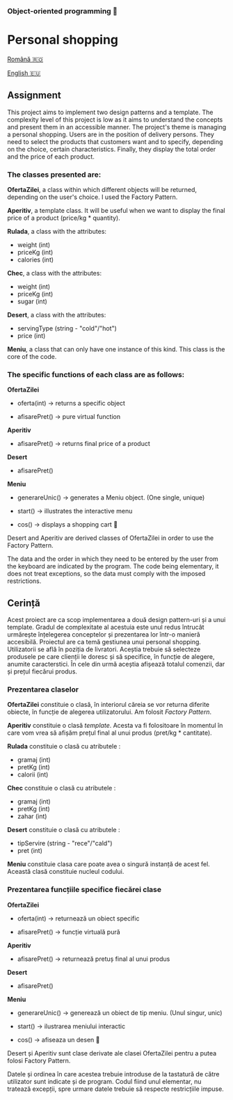 ### Object-oriented programming :compass:	
# Personal shopping

[Română :romania:](#cerință)

[English :eu:](#assignment)

## Assignment

This project aims to implement two design patterns and a template. The complexity level of this project is low as it aims to understand the concepts and present them in an accessible manner. The project's theme is managing a personal shopping. Users are in the position of delivery persons. They need to select the products that customers want and to specify, depending on the choice, certain characteristics. Finally, they display the total order and the price of each product.

### The classes presented are:

**OfertaZilei**, a class within which different objects will be returned, depending on the user's choice. I used the Factory Pattern.

**Aperitiv**, a template class. It will be useful when we want to display the final price of a product (price/kg * quantity).

**Rulada**, a class with the attributes: 
- weight (int) 
- priceKg (int) 
- calories (int)

**Chec**, a class with the attributes: 
- weight (int) 
- priceKg (int) 
- sugar (int)

**Desert**, a class with the attributes: 
- servingType (string - "cold"/"hot") 
- price (int)

**Meniu**, a class that can only have one instance of this kind. This class is the core of the code.

### The specific functions of each class are as follows:

**OfertaZilei** 

- oferta(int) -> returns a specific object

- afisarePret() -> pure virtual function

**Aperitiv** 

- afisarePret() -> returns final price of a product

**Desert**

- afisarePret()

**Meniu**

- generareUnic() -> generates a Meniu object. (One single, unique)

- start() -> illustrates the interactive menu

- cos() -> displays a shopping cart :shopping_cart:

Desert and Aperitiv are derived classes of OfertaZilei in order to use the Factory Pattern.

The data and the order in which they need to be entered by the user from the keyboard are indicated by the program. The code being elementary, it does not treat exceptions, so the data must comply with the imposed restrictions.

## Cerință

Acest proiect are ca scop implementarea a două design pattern-uri și a unui template. Gradul de complexitate al acestuia este unul redus întrucât urmărește înțelegerea conceptelor și prezentarea lor într-o manieră accesibilă. Proiectul are ca temă gestiunea unui personal shopping. Utilizatorii se află în poziția de livratori. Aceștia trebuie să selecteze produsele pe care clienții le doresc și să specifice, în funcție de alegere, anumite caracterstici. În cele din urmă aceștia afișează totalul comenzii, dar și prețul fiecărui produs. 

### Prezentarea claselor 

**OfertaZilei** constituie o clasă, în interiorul căreia se vor returna diferite obiecte, în funcție de alegerea utilizatorului. Am folosit *Factory Pattern*.

**Aperitiv** constituie o clasă *template*. Acesta va fi folositoare în momentul în care vom vrea să afișăm prețul final al unui produs (pret/kg * cantitate).

**Rulada** constituie o clasă cu atributele : 
- gramaj (int)
- pretKg (int)
- calorii (int)

**Chec** constituie o clasă cu atributele : 
- gramaj (int)
- pretKg  (int)
- zahar (int)
                                            
**Desert** constituie o clasă cu atributele : 
- tipServire (string - "rece"/"cald")
- pret (int)
                                              
**Meniu** constituie clasa care poate avea o singură instanță de acest fel. Această clasă constituie nucleul codului. 

### Prezentarea funcțiile specifice fiecărei clase

**OfertaZilei** 

- oferta(int) -> returnează un obiect specific

- afisarePret() -> funcție virtuală pură

**Aperitiv** 

- afisarePret() -> returnează pretuș final al unui produs

**Desert** 

- afisarePret()

**Meniu** 

- generareUnic() -> generează un obiect de tip meniu. (Unul singur, unic)

- start() -> ilustrarea meniului interactic
          
- cos() -> afiseaza un desen :shopping_cart:
                                              
Desert și Aperitiv sunt clase derivate ale clasei OfertaZilei pentru a putea folosi Factory Pattern.

Datele și ordinea în care acestea trebuie introduse de la tastatură de către utilizator sunt indicate și de program. Codul fiind unul elementar, nu tratează excepții, spre urmare datele trebuie să respecte restricțiile impuse. 
